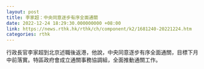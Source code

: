 ```yaml
---
layout: post
title: 李家超：中央同意逐步有序全面通關
date: 2022-12-24 18:29:30.000000000 +08:00
link: https://news.rthk.hk/rthk/ch/component/k2/1681240-20221224.htm
categories: rthk
---
```


行政長官李家超到北京述職後返港，他說，中央同意逐步有序全面通關，目標下月中前落實。特區政府會成立通關事務協調組，全面推動通關工作。
